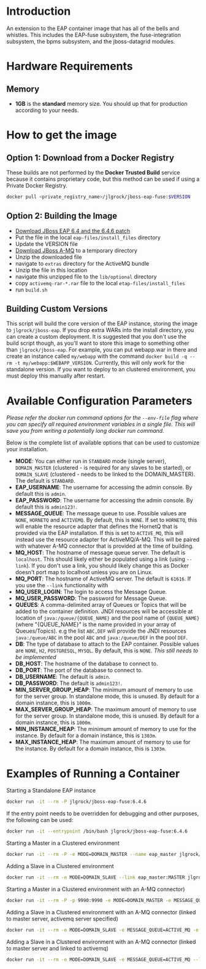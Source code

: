 # Introduction

An extension to the EAP container image that has all of the bells and whistles.  This includes the EAP-fuse subsystem, the fuse-integration subsystem, the bpms subsystem, and the jboss-datagrid modules.

# Hardware Requirements

## Memory

- **1GB** is the **standard** memory size. You should up that for production according to your needs.

# How to get the image

## Option 1: Download from a Docker Registry

These builds are not performed by the **Docker Trusted Build** service because it contains proprietary code, but this method can be used if using a Private Docker Registry.

```bash
docker pull <private_registry_name>/jlgrock/jboss-eap-fuse:$VERSION
```

## Option 2: Building the Image

* [Download JBoss EAP 6.4 and the 6.4.6 patch](http://www.jboss.org/products/eap/download/)
* Put the file in the local `eap-files/install_files` directory
* Update the VERSION file
* [Download JBoss A-MQ](http://www.jboss.org/products/amq/download/) to a temporary directory
* Unzip the downloaded file
* navigate to `extras` directory for the ActiveMQ bundle
* Unzip the file in this location
* navigate this unzipped file to the `lib/optional` directory
* copy `activemq-rar-*.rar` file to the local `etap-files/install_files`
* run `build.sh`

## Building Custom Versions

This script will build the core version of the EAP instance, storing the image to `jlgrock/jboss-eap`. If you drop extra WARs into the install directory, you can create a custom deployment. It is suggested that you don't use the build script though, as you'll want to store this image to something other than `jlgrock/jboss-eap`. For example, you can put webapp.war in there and create an instance called `my/webapp` with the command `docker build -q --rm -t my/webapp:$WEBAPP_VERSION`.  Currently, this will only work for the standalone version.  If you want to deploy to an clustered environment, you must deploy this manually after restart.

# Available Configuration Parameters

*Please refer the docker run command options for the `--env-file` flag where you can specify all required environment variables in a single file. This will save you from writing a potentially long docker run command.*

Below is the complete list of available options that can be used to customize your installation.

- **MODE**: You can either run in `STANDARD` mode (single server), `DOMAIN_MASTER` (clustered - is required for any slaves to be started), or `DOMAIN_SLAVE` (clustered - needs to be linked to the DOMAIN_MASTER).  The default is `STANDARD`.
- **EAP_USERNAME**: The username for accessing the admin console.  By default this is `admin`.
- **EAP_PASSWORD**: The username for accessing the admin console.  By default this is `admin123!`.
- **MESSAGE_QUEUE**: The message queue to use. Possible values are `NONE`, `HORNETQ` and `ACTIVEMQ`. By default, this is `NONE`.  If set to `HORNETQ`, this will enable the resource adapter that defines the HornetQ that is provided via the EAP installation.  If this is set to `ACTIVE_MQ`, this will instead use the resource adapter for ActiveMQ/A-MQ.  This will be paired with whatever A-MQ connector that is provided at the time of building.
- **MQ_HOST**: The hostname of message queue server. The default is `localhost`.  This should likely either be populated using a link (using `--link`).  If you don't use a link, you should likely change this as Docker doesn't port map to localhost unless you are on Linux.
- **MQ_PORT**: The hostname of ActiveMQ server. The default is `61616`.  If you use the `--link` functionality with 
- **MQ_USER_LOGIN**: The login to access the Message Queue.
- **MQ_USER_PASSWORD**: The password for Message Queue.
- **QUEUES**: A comma-delimited array of Queues or Topics that will be added to the container definition.  JNDI resources will be accessible at location of `java:/queue/{QUEUE_NAME}` and the pool name of `{QUEUE_NAME}` (where "{QUEUE_NAME}" is the name provided in your array of Queues/Topics).  e.g the list `ABC,DEF` will provide the JNDI resources `java:/queue/ABC` in the pool `ABC` and `java:/queue/DEF` in the pool `DEF`.
- **DB**: The type of database to attach to the EAP container.  Possible values are `NONE`, `H2`, `POSTGRESQL`, `MYSQL`.  By default, this is `NONE`.  *This still needs to be implemented*
- **DB_HOST**: The hostname of the database to connect to.
- **DB_PORT**: The port of the database to connect to.
- **DB_USERNAME**: The default is `admin`.
- **DB_PASSWORD**: The default is `admin123!`.
- **MIN_SERVER_GROUP_HEAP**: The minimum amount of memory to use for the server group. In standalone mode, this is unused.  By default for a domain instance, this is `1000m`.
- **MAX_SERVER_GROUP_HEAP**: The maximum amount of memory to use for the server group. In standalone mode, this is unused.  By default for a domain instance, this is `1000m`.
- **MIN_INSTANCE_HEAP**: The minimum amount of memory to use for the instance. By default for a domain instance, this is `1303m`.
- **MAX_INSTANCE_HEAP**: The maximum amount of memory to use for the instance. By default for a domain instance, this is `1303m`.

# Examples of Running a Container

Starting a Standalone EAP instance
```bash
docker run -it --rm -P jlgrock/jboss-eap-fuse:6.4.6
```

If the entry point needs to be overridden for debugging and other purposes, the following can be used: 
```bash
docker run -it --entrypoint /bin/bash jlgrock/jboss-eap-fuse:6.4.6
```

Starting a Master in a Clustered environment
```bash
docker run -it --rm -P -e MODE=DOMAIN_MASTER --name eap_master jlgrock/jboss-eap-fuse:6.4.6
```

Adding a Slave in a Clustered environment
```bash
docker run -it --rm -e MODE=DOMAIN_SLAVE --link eap_master:MASTER jlgrock/jboss-eap-fuse:6.4.6
```

Starting a Master in a Clustered environment with an A-MQ connector)
```bash
docker run -it --rm -P -p 9990:9990 -e MODE=DOMAIN_MASTER -e MESSAGE_QUEUE=ACTIVE_MQ -e MQ_HOST=myhost.bla.com --name eap_master jlgrock/jboss-eap-fuse:6.4.6
```

Adding a Slave in a Clustered environment with an A-MQ connector (linked to master server, activemq server specified)
```bash
docker run -it --rm -e MODE=DOMAIN_SLAVE -e MESSAGE_QUEUE=ACTIVE_MQ -e MQ_HOST=myhost.bla.com --link eap_master:MASTER jlgrock/jboss-eap-fuse:6.4.6
```

Adding a Slave in a Clustered environment with an A-MQ connector (linked to master server and linked to activemq)
```bash
docker run -it --rm -e MODE=DOMAIN_SLAVE -e MESSAGE_QUEUE=ACTIVE_MQ --link eap_master:MASTER --link amq:AMQ jlgrock/jboss-eap-fuse:6.4.6
```
